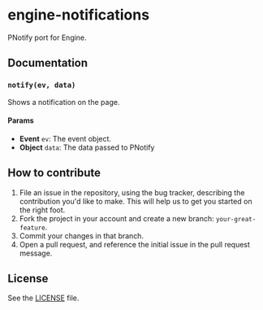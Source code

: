 # engine-notifications
PNotify port for Engine.

## Documentation
### `notify(ev, data)`
Shows a notification on the page.

#### Params
- **Event** `ev`: The event object.
- **Object** `data`: The data passed to PNotify

## How to contribute
1. File an issue in the repository, using the bug tracker, describing the
   contribution you'd like to make. This will help us to get you started on the
   right foot.
2. Fork the project in your account and create a new branch:
   `your-great-feature`.
3. Commit your changes in that branch.
4. Open a pull request, and reference the initial issue in the pull request
   message.

## License
See the [LICENSE](./LICENSE) file.
